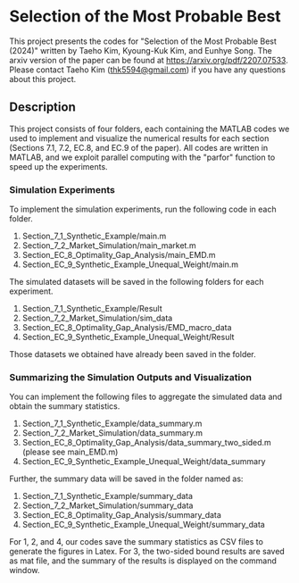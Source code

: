 # Selection of the Most Probable Best

This project presents the codes for "Selection of the Most Probable Best (2024)" written by Taeho Kim, Kyoung-Kuk Kim, and Eunhye Song. The arxiv version of the paper can be found at https://arxiv.org/pdf/2207.07533. Please contact Taeho Kim (thk5594@gmail.com) if you have any questions about this project. 

## Description

This project consists of four folders, each containing the MATLAB codes we used to implement and visualize the numerical results for each section (Sections 7.1, 7.2, EC.8, and EC.9 of the paper). All codes are written in MATLAB, and we exploit parallel computing with the "parfor" function to speed up the experiments.  

### Simulation Experiments

To implement the simulation experiments, run the following code in each folder.

1. Section_7_1_Synthetic_Example/main.m
2. Section_7_2_Market_Simulation/main_market.m
3. Section_EC_8_Optimality_Gap_Analysis/main_EMD.m
4. Section_EC_9_Synthetic_Example_Unequal_Weight/main.m

The simulated datasets will be saved in the following folders for each experiment.

1. Section_7_1_Synthetic_Example/Result
2. Section_7_2_Market_Simulation/sim_data
3. Section_EC_8_Optimality_Gap_Analysis/EMD_macro_data
4. Section_EC_9_Synthetic_Example_Unequal_Weight/Result

Those datasets we obtained have already been saved in the folder. 

### Summarizing the Simulation Outputs and Visualization

You can implement the following files to aggregate the simulated data and obtain the summary statistics.

1. Section_7_1_Synthetic_Example/data_summary.m
2. Section_7_2_Market_Simulation/data_summary.m
3. Section_EC_8_Optimality_Gap_Analysis/data_summary_two_sided.m (please see main_EMD.m)
4. Section_EC_9_Synthetic_Example_Unequal_Weight/data_summary

Further, the summary data will be saved in the folder named as:

1. Section_7_1_Synthetic_Example/summary_data
2. Section_7_2_Market_Simulation/summary_data
3. Section_EC_8_Optimality_Gap_Analysis/summary_data
4. Section_EC_9_Synthetic_Example_Unequal_Weight/summary_data


For 1, 2, and 4, our codes save the summary statistics as CSV files to generate the figures in Latex. For 3, the two-sided bound results are saved as mat file, and the summary of the results is displayed on the command window.




